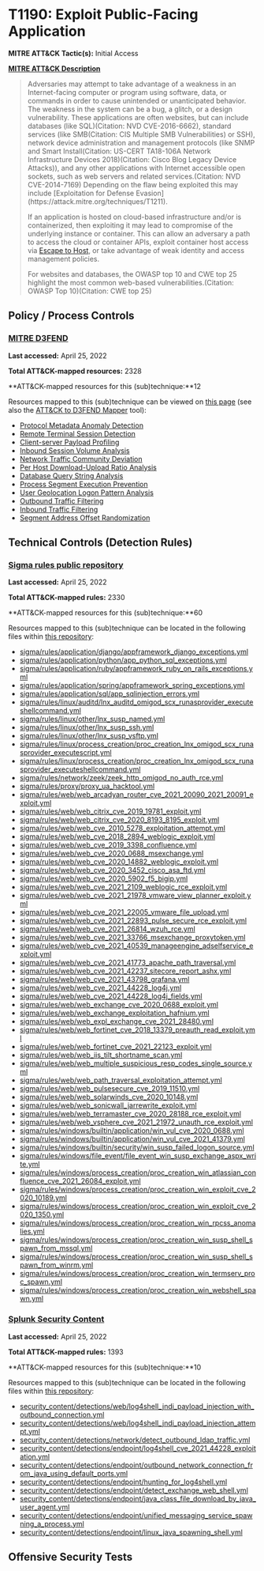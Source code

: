 # T1190: Exploit Public-Facing Application
**MITRE ATT&CK Tactic(s):** Initial Access

**[MITRE ATT&CK Description](https://attack.mitre.org/techniques/T1190)**
<blockquote>Adversaries may attempt to take advantage of a weakness in an Internet-facing computer or program using software, data, or commands in order to cause unintended or unanticipated behavior. The weakness in the system can be a bug, a glitch, or a design vulnerability. These applications are often websites, but can include databases (like SQL)(Citation: NVD CVE-2016-6662), standard services (like SMB(Citation: CIS Multiple SMB Vulnerabilities) or SSH), network device administration and management protocols (like SNMP and Smart Install(Citation: US-CERT TA18-106A Network Infrastructure Devices 2018)(Citation: Cisco Blog Legacy Device Attacks)), and any other applications with Internet accessible open sockets, such as web servers and related services.(Citation: NVD CVE-2014-7169) Depending on the flaw being exploited this may include [Exploitation for Defense Evasion](https://attack.mitre.org/techniques/T1211). 

If an application is hosted on cloud-based infrastructure and/or is containerized, then exploiting it may lead to compromise of the underlying instance or container. This can allow an adversary a path to access the cloud or container APIs, exploit container host access via [Escape to Host](https://attack.mitre.org/techniques/T1611), or take advantage of weak identity and access management policies.

For websites and databases, the OWASP top 10 and CWE top 25 highlight the most common web-based vulnerabilities.(Citation: OWASP Top 10)(Citation: CWE top 25)</blockquote>
## Policy / Process Controls
### [MITRE D3FEND](https://d3fend.mitre.org/)
**Last accessed:** April 25, 2022

**Total ATT&CK-mapped resources:** 2328

**ATT&CK-mapped resources for this (sub)technique:**12

Resources mapped to this (sub)technique can be viewed on [this page](https://d3fend.mitre.org/) (see also the [ATT&CK to D3FEND Mapper](https://d3fend.mitre.org/tools/attack-mapper) tool):

* [Protocol Metadata Anomaly Detection](https://d3fend.mitre.org/techniques/d3f:ProtocolMetadataAnomalyDetection)
* [Remote Terminal Session Detection](https://d3fend.mitre.org/techniques/d3f:RemoteTerminalSessionDetection)
* [Client-server Payload Profiling](https://d3fend.mitre.org/techniques/d3f:Client-serverPayloadProfiling)
* [Inbound Session Volume Analysis](https://d3fend.mitre.org/techniques/d3f:InboundSessionVolumeAnalysis)
* [Network Traffic Community Deviation](https://d3fend.mitre.org/techniques/d3f:NetworkTrafficCommunityDeviation)
* [Per Host Download-Upload Ratio Analysis](https://d3fend.mitre.org/techniques/d3f:PerHostDownload-UploadRatioAnalysis)
* [Database Query String Analysis](https://d3fend.mitre.org/techniques/d3f:DatabaseQueryStringAnalysis)
* [Process Segment Execution Prevention](https://d3fend.mitre.org/techniques/d3f:ProcessSegmentExecutionPrevention)
* [User Geolocation Logon Pattern Analysis](https://d3fend.mitre.org/techniques/d3f:UserGeolocationLogonPatternAnalysis)
* [Outbound Traffic Filtering](https://d3fend.mitre.org/techniques/d3f:OutboundTrafficFiltering)
* [Inbound Traffic Filtering](https://d3fend.mitre.org/techniques/d3f:InboundTrafficFiltering)
* [Segment Address Offset Randomization](https://d3fend.mitre.org/techniques/d3f:SegmentAddressOffsetRandomization)

## Technical Controls (Detection Rules)
### [Sigma rules public repository](https://github.com/SigmaHQ/sigma)
**Last accessed:** April 25, 2022

**Total ATT&CK-mapped rules:** 2330

**ATT&CK-mapped resources for this (sub)technique:**60

Resources mapped to this (sub)technique can be located in the following files within [this repository](https://github.com/SigmaHQ/sigma/tree/master/rules):

* [sigma/rules/application/django/appframework_django_exceptions.yml](https://github.com/SigmaHQ/sigma/blob/master/rules/application/django/appframework_django_exceptions.yml)
* [sigma/rules/application/python/app_python_sql_exceptions.yml](https://github.com/SigmaHQ/sigma/blob/master/rules/application/python/app_python_sql_exceptions.yml)
* [sigma/rules/application/ruby/appframework_ruby_on_rails_exceptions.yml](https://github.com/SigmaHQ/sigma/blob/master/rules/application/ruby/appframework_ruby_on_rails_exceptions.yml)
* [sigma/rules/application/spring/appframework_spring_exceptions.yml](https://github.com/SigmaHQ/sigma/blob/master/rules/application/spring/appframework_spring_exceptions.yml)
* [sigma/rules/application/sql/app_sqlinjection_errors.yml](https://github.com/SigmaHQ/sigma/blob/master/rules/application/sql/app_sqlinjection_errors.yml)
* [sigma/rules/linux/auditd/lnx_auditd_omigod_scx_runasprovider_executeshellcommand.yml](https://github.com/SigmaHQ/sigma/blob/master/rules/linux/auditd/lnx_auditd_omigod_scx_runasprovider_executeshellcommand.yml)
* [sigma/rules/linux/other/lnx_susp_named.yml](https://github.com/SigmaHQ/sigma/blob/master/rules/linux/other/lnx_susp_named.yml)
* [sigma/rules/linux/other/lnx_susp_ssh.yml](https://github.com/SigmaHQ/sigma/blob/master/rules/linux/other/lnx_susp_ssh.yml)
* [sigma/rules/linux/other/lnx_susp_vsftp.yml](https://github.com/SigmaHQ/sigma/blob/master/rules/linux/other/lnx_susp_vsftp.yml)
* [sigma/rules/linux/process_creation/proc_creation_lnx_omigod_scx_runasprovider_executescript.yml](https://github.com/SigmaHQ/sigma/blob/master/rules/linux/process_creation/proc_creation_lnx_omigod_scx_runasprovider_executescript.yml)
* [sigma/rules/linux/process_creation/proc_creation_lnx_omigod_scx_runasprovider_executeshellcommand.yml](https://github.com/SigmaHQ/sigma/blob/master/rules/linux/process_creation/proc_creation_lnx_omigod_scx_runasprovider_executeshellcommand.yml)
* [sigma/rules/network/zeek/zeek_http_omigod_no_auth_rce.yml](https://github.com/SigmaHQ/sigma/blob/master/rules/network/zeek/zeek_http_omigod_no_auth_rce.yml)
* [sigma/rules/proxy/proxy_ua_hacktool.yml](https://github.com/SigmaHQ/sigma/blob/master/rules/proxy/proxy_ua_hacktool.yml)
* [sigma/rules/web/web_arcadyan_router_cve_2021_20090_2021_20091_exploit.yml](https://github.com/SigmaHQ/sigma/blob/master/rules/web/web_arcadyan_router_cve_2021_20090_2021_20091_exploit.yml)
* [sigma/rules/web/web_citrix_cve_2019_19781_exploit.yml](https://github.com/SigmaHQ/sigma/blob/master/rules/web/web_citrix_cve_2019_19781_exploit.yml)
* [sigma/rules/web/web_citrix_cve_2020_8193_8195_exploit.yml](https://github.com/SigmaHQ/sigma/blob/master/rules/web/web_citrix_cve_2020_8193_8195_exploit.yml)
* [sigma/rules/web/web_cve_2010_5278_exploitation_attempt.yml](https://github.com/SigmaHQ/sigma/blob/master/rules/web/web_cve_2010_5278_exploitation_attempt.yml)
* [sigma/rules/web/web_cve_2018_2894_weblogic_exploit.yml](https://github.com/SigmaHQ/sigma/blob/master/rules/web/web_cve_2018_2894_weblogic_exploit.yml)
* [sigma/rules/web/web_cve_2019_3398_confluence.yml](https://github.com/SigmaHQ/sigma/blob/master/rules/web/web_cve_2019_3398_confluence.yml)
* [sigma/rules/web/web_cve_2020_0688_msexchange.yml](https://github.com/SigmaHQ/sigma/blob/master/rules/web/web_cve_2020_0688_msexchange.yml)
* [sigma/rules/web/web_cve_2020_14882_weblogic_exploit.yml](https://github.com/SigmaHQ/sigma/blob/master/rules/web/web_cve_2020_14882_weblogic_exploit.yml)
* [sigma/rules/web/web_cve_2020_3452_cisco_asa_ftd.yml](https://github.com/SigmaHQ/sigma/blob/master/rules/web/web_cve_2020_3452_cisco_asa_ftd.yml)
* [sigma/rules/web/web_cve_2020_5902_f5_bigip.yml](https://github.com/SigmaHQ/sigma/blob/master/rules/web/web_cve_2020_5902_f5_bigip.yml)
* [sigma/rules/web/web_cve_2021_2109_weblogic_rce_exploit.yml](https://github.com/SigmaHQ/sigma/blob/master/rules/web/web_cve_2021_2109_weblogic_rce_exploit.yml)
* [sigma/rules/web/web_cve_2021_21978_vmware_view_planner_exploit.yml](https://github.com/SigmaHQ/sigma/blob/master/rules/web/web_cve_2021_21978_vmware_view_planner_exploit.yml)
* [sigma/rules/web/web_cve_2021_22005_vmware_file_upload.yml](https://github.com/SigmaHQ/sigma/blob/master/rules/web/web_cve_2021_22005_vmware_file_upload.yml)
* [sigma/rules/web/web_cve_2021_22893_pulse_secure_rce_exploit.yml](https://github.com/SigmaHQ/sigma/blob/master/rules/web/web_cve_2021_22893_pulse_secure_rce_exploit.yml)
* [sigma/rules/web/web_cve_2021_26814_wzuh_rce.yml](https://github.com/SigmaHQ/sigma/blob/master/rules/web/web_cve_2021_26814_wzuh_rce.yml)
* [sigma/rules/web/web_cve_2021_33766_msexchange_proxytoken.yml](https://github.com/SigmaHQ/sigma/blob/master/rules/web/web_cve_2021_33766_msexchange_proxytoken.yml)
* [sigma/rules/web/web_cve_2021_40539_manageengine_adselfservice_exploit.yml](https://github.com/SigmaHQ/sigma/blob/master/rules/web/web_cve_2021_40539_manageengine_adselfservice_exploit.yml)
* [sigma/rules/web/web_cve_2021_41773_apache_path_traversal.yml](https://github.com/SigmaHQ/sigma/blob/master/rules/web/web_cve_2021_41773_apache_path_traversal.yml)
* [sigma/rules/web/web_cve_2021_42237_sitecore_report_ashx.yml](https://github.com/SigmaHQ/sigma/blob/master/rules/web/web_cve_2021_42237_sitecore_report_ashx.yml)
* [sigma/rules/web/web_cve_2021_43798_grafana.yml](https://github.com/SigmaHQ/sigma/blob/master/rules/web/web_cve_2021_43798_grafana.yml)
* [sigma/rules/web/web_cve_2021_44228_log4j.yml](https://github.com/SigmaHQ/sigma/blob/master/rules/web/web_cve_2021_44228_log4j.yml)
* [sigma/rules/web/web_cve_2021_44228_log4j_fields.yml](https://github.com/SigmaHQ/sigma/blob/master/rules/web/web_cve_2021_44228_log4j_fields.yml)
* [sigma/rules/web/web_exchange_cve_2020_0688_exploit.yml](https://github.com/SigmaHQ/sigma/blob/master/rules/web/web_exchange_cve_2020_0688_exploit.yml)
* [sigma/rules/web/web_exchange_exploitation_hafnium.yml](https://github.com/SigmaHQ/sigma/blob/master/rules/web/web_exchange_exploitation_hafnium.yml)
* [sigma/rules/web/web_expl_exchange_cve_2021_28480.yml](https://github.com/SigmaHQ/sigma/blob/master/rules/web/web_expl_exchange_cve_2021_28480.yml)
* [sigma/rules/web/web_fortinet_cve_2018_13379_preauth_read_exploit.yml](https://github.com/SigmaHQ/sigma/blob/master/rules/web/web_fortinet_cve_2018_13379_preauth_read_exploit.yml)
* [sigma/rules/web/web_fortinet_cve_2021_22123_exploit.yml](https://github.com/SigmaHQ/sigma/blob/master/rules/web/web_fortinet_cve_2021_22123_exploit.yml)
* [sigma/rules/web/web_iis_tilt_shortname_scan.yml](https://github.com/SigmaHQ/sigma/blob/master/rules/web/web_iis_tilt_shortname_scan.yml)
* [sigma/rules/web/web_multiple_suspicious_resp_codes_single_source.yml](https://github.com/SigmaHQ/sigma/blob/master/rules/web/web_multiple_suspicious_resp_codes_single_source.yml)
* [sigma/rules/web/web_path_traversal_exploitation_attempt.yml](https://github.com/SigmaHQ/sigma/blob/master/rules/web/web_path_traversal_exploitation_attempt.yml)
* [sigma/rules/web/web_pulsesecure_cve_2019_11510.yml](https://github.com/SigmaHQ/sigma/blob/master/rules/web/web_pulsesecure_cve_2019_11510.yml)
* [sigma/rules/web/web_solarwinds_cve_2020_10148.yml](https://github.com/SigmaHQ/sigma/blob/master/rules/web/web_solarwinds_cve_2020_10148.yml)
* [sigma/rules/web/web_sonicwall_jarrewrite_exploit.yml](https://github.com/SigmaHQ/sigma/blob/master/rules/web/web_sonicwall_jarrewrite_exploit.yml)
* [sigma/rules/web/web_terramaster_cve_2020_28188_rce_exploit.yml](https://github.com/SigmaHQ/sigma/blob/master/rules/web/web_terramaster_cve_2020_28188_rce_exploit.yml)
* [sigma/rules/web/web_vsphere_cve_2021_21972_unauth_rce_exploit.yml](https://github.com/SigmaHQ/sigma/blob/master/rules/web/web_vsphere_cve_2021_21972_unauth_rce_exploit.yml)
* [sigma/rules/windows/builtin/application/win_vul_cve_2020_0688.yml](https://github.com/SigmaHQ/sigma/blob/master/rules/windows/builtin/application/win_vul_cve_2020_0688.yml)
* [sigma/rules/windows/builtin/application/win_vul_cve_2021_41379.yml](https://github.com/SigmaHQ/sigma/blob/master/rules/windows/builtin/application/win_vul_cve_2021_41379.yml)
* [sigma/rules/windows/builtin/security/win_susp_failed_logon_source.yml](https://github.com/SigmaHQ/sigma/blob/master/rules/windows/builtin/security/win_susp_failed_logon_source.yml)
* [sigma/rules/windows/file_event/file_event_win_susp_exchange_aspx_write.yml](https://github.com/SigmaHQ/sigma/blob/master/rules/windows/file_event/file_event_win_susp_exchange_aspx_write.yml)
* [sigma/rules/windows/process_creation/proc_creation_win_atlassian_confluence_cve_2021_26084_exploit.yml](https://github.com/SigmaHQ/sigma/blob/master/rules/windows/process_creation/proc_creation_win_atlassian_confluence_cve_2021_26084_exploit.yml)
* [sigma/rules/windows/process_creation/proc_creation_win_exploit_cve_2020_10189.yml](https://github.com/SigmaHQ/sigma/blob/master/rules/windows/process_creation/proc_creation_win_exploit_cve_2020_10189.yml)
* [sigma/rules/windows/process_creation/proc_creation_win_exploit_cve_2020_1350.yml](https://github.com/SigmaHQ/sigma/blob/master/rules/windows/process_creation/proc_creation_win_exploit_cve_2020_1350.yml)
* [sigma/rules/windows/process_creation/proc_creation_win_rpcss_anomalies.yml](https://github.com/SigmaHQ/sigma/blob/master/rules/windows/process_creation/proc_creation_win_rpcss_anomalies.yml)
* [sigma/rules/windows/process_creation/proc_creation_win_susp_shell_spawn_from_mssql.yml](https://github.com/SigmaHQ/sigma/blob/master/rules/windows/process_creation/proc_creation_win_susp_shell_spawn_from_mssql.yml)
* [sigma/rules/windows/process_creation/proc_creation_win_susp_shell_spawn_from_winrm.yml](https://github.com/SigmaHQ/sigma/blob/master/rules/windows/process_creation/proc_creation_win_susp_shell_spawn_from_winrm.yml)
* [sigma/rules/windows/process_creation/proc_creation_win_termserv_proc_spawn.yml](https://github.com/SigmaHQ/sigma/blob/master/rules/windows/process_creation/proc_creation_win_termserv_proc_spawn.yml)
* [sigma/rules/windows/process_creation/proc_creation_win_webshell_spawn.yml](https://github.com/SigmaHQ/sigma/blob/master/rules/windows/process_creation/proc_creation_win_webshell_spawn.yml)

### [Splunk Security Content](https://github.com/splunk/security_content)
**Last accessed:** April 25, 2022

**Total ATT&CK-mapped rules:** 1393

**ATT&CK-mapped resources for this (sub)technique:**10

Resources mapped to this (sub)technique can be located in the following files within [this repository](https://github.com/splunk/security_content/tree/develop/detections):

* [security_content/detections/web/log4shell_jndi_payload_injection_with_outbound_connection.yml](https://github.com/splunk/security_content/blob/develop/detections/web/log4shell_jndi_payload_injection_with_outbound_connection.yml)
* [security_content/detections/web/log4shell_jndi_payload_injection_attempt.yml](https://github.com/splunk/security_content/blob/develop/detections/web/log4shell_jndi_payload_injection_attempt.yml)
* [security_content/detections/network/detect_outbound_ldap_traffic.yml](https://github.com/splunk/security_content/blob/develop/detections/network/detect_outbound_ldap_traffic.yml)
* [security_content/detections/endpoint/log4shell_cve_2021_44228_exploitation.yml](https://github.com/splunk/security_content/blob/develop/detections/endpoint/log4shell_cve_2021_44228_exploitation.yml)
* [security_content/detections/endpoint/outbound_network_connection_from_java_using_default_ports.yml](https://github.com/splunk/security_content/blob/develop/detections/endpoint/outbound_network_connection_from_java_using_default_ports.yml)
* [security_content/detections/endpoint/hunting_for_log4shell.yml](https://github.com/splunk/security_content/blob/develop/detections/endpoint/hunting_for_log4shell.yml)
* [security_content/detections/endpoint/detect_exchange_web_shell.yml](https://github.com/splunk/security_content/blob/develop/detections/endpoint/detect_exchange_web_shell.yml)
* [security_content/detections/endpoint/java_class_file_download_by_java_user_agent.yml](https://github.com/splunk/security_content/blob/develop/detections/endpoint/java_class_file_download_by_java_user_agent.yml)
* [security_content/detections/endpoint/unified_messaging_service_spawning_a_process.yml](https://github.com/splunk/security_content/blob/develop/detections/endpoint/unified_messaging_service_spawning_a_process.yml)
* [security_content/detections/endpoint/linux_java_spawning_shell.yml](https://github.com/splunk/security_content/blob/develop/detections/endpoint/linux_java_spawning_shell.yml)


## Offensive Security Tests
